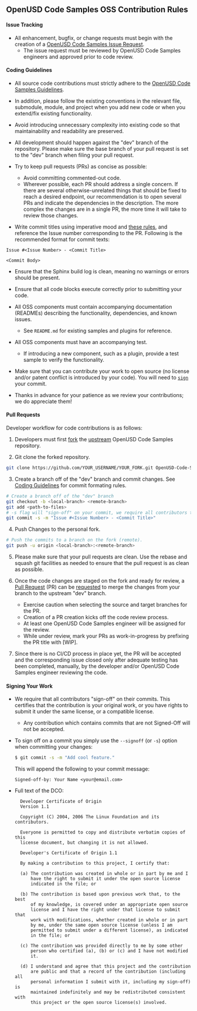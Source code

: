 
## OpenUSD Code Samples OSS Contribution Rules

#### Issue Tracking

* All enhancement, bugfix, or change requests must begin with the creation of a [OpenUSD Code Samples Issue Request](https://github.com/NVIDIA-Omniverse/OpenUSD-Code-Samples/issues).
  * The issue request must be reviewed by OpenUSD Code Samples engineers and approved prior to code review.


#### Coding Guidelines

- All source code contributions must strictly adhere to the [OpenUSD Code Samples Guidelines](CODE-SAMPLE-GUIDELINES.md).

- In addition, please follow the existing conventions in the relevant file, submodule, module, and project when you add new code or when you extend/fix existing functionality.

- Avoid introducing unnecessary complexity into existing code so that maintainability and readability are preserved.

- All development should happen against the "dev" branch of the repository. Please make sure the base branch of your pull request is set to the "dev" branch when filing your pull request.

- Try to keep pull requests (PRs) as concise as possible:
  - Avoid committing commented-out code.
  - Wherever possible, each PR should address a single concern. If there are several otherwise-unrelated things that should be fixed to reach a desired endpoint, our recommendation is to open several PRs and indicate the dependencies in the description. The more complex the changes are in a single PR, the more time it will take to review those changes.

- Write commit titles using imperative mood and [these rules](https://chris.beams.io/posts/git-commit/), and reference the Issue number corresponding to the PR. Following is the recommended format for commit texts:
```
Issue #<Issue Number> - <Commit Title>

<Commit Body>
```

- Ensure that the Sphinx build log is clean, meaning no warnings or errors should be present.

- Ensure that all code blocks execute correctly prior to submitting your code.

- All OSS components must contain accompanying documentation (READMEs) describing the functionality, dependencies, and known issues.

  - See `README.md` for existing samples and plugins for reference.

- All OSS components must have an accompanying test.

  - If introducing a new component, such as a plugin, provide a test sample to verify the functionality.

- Make sure that you can contribute your work to open source (no license and/or patent conflict is introduced by your code). You will need to [`sign`](#signing-your-work) your commit.

- Thanks in advance for your patience as we review your contributions; we do appreciate them!


#### Pull Requests
Developer workflow for code contributions is as follows:

1. Developers must first [fork](https://help.github.com/en/articles/fork-a-repo) the [upstream](https://github.com/NVIDIA-Omniverse/OpenUSD-Code-Samples) OpenUSD Code Samples repository.

2. Git clone the forked repository.
  ```bash
git clone https://github.com/YOUR_USERNAME/YOUR_FORK.git OpenUSD-Code-Samples
  ```

3. Create a branch off of the "dev" branch and commit changes. See [Coding Guidelines](#coding-guidelines) for commit formating rules.

```bash
# Create a branch off of the "dev" branch
git checkout -b <local-branch> <remote-branch>
git add <path-to-files>
# -s flag will "sign-off" on your commit, we require all contributors to sign-off on their commits. See below for more
git commit -s -m "Issue #<Issue Number> - <Commit Title>"
```

4. Push Changes to the personal fork.
  ```bash
# Push the commits to a branch on the fork (remote).  
git push -u origin <local-branch>:<remote-branch>
  ```

5. Please make sure that your pull requests are clean. Use the rebase and squash git facilities as needed to ensure that the pull request is as clean as possible.

6. Once the code changes are staged on the fork and ready for review, a [Pull Request](https://help.github.com/en/articles/about-pull-requests) (PR) can be [requested](https://help.github.com/en/articles/creating-a-pull-request) to merge the changes from your branch to the upstream "dev" branch.
    * Exercise caution when selecting the source and target branches for the PR.
    * Creation of a PR creation kicks off the code review process.
    * At least one OpenUSD Code Samples engineer will be assigned for the review.
    * While under review, mark your PRs as work-in-progress by prefixing the PR title with [WIP].

7. Since there is no CI/CD process in place yet, the PR will be accepted and the corresponding issue closed only after adequate testing has been completed, manually, by the developer and/or OpenUSD Code Samples engineer reviewing the code.


#### Signing Your Work

* We require that all contributors "sign-off" on their commits. This certifies that the contribution is your original work, or you have rights to submit it under the same license, or a compatible license.

  * Any contribution which contains commits that are not Signed-Off will not be accepted.

* To sign off on a commit you simply use the `--signoff` (or `-s`) option when committing your changes:
  ```bash
  $ git commit -s -m "Add cool feature."
  ```
  This will append the following to your commit message:
  ```
  Signed-off-by: Your Name <your@email.com>
  ```

* Full text of the DCO:

  ```
    Developer Certificate of Origin
    Version 1.1

    Copyright (C) 2004, 2006 The Linux Foundation and its contributors.

    Everyone is permitted to copy and distribute verbatim copies of this
    license document, but changing it is not allowed.

    Developer's Certificate of Origin 1.1

    By making a contribution to this project, I certify that:

    (a) The contribution was created in whole or in part by me and I
        have the right to submit it under the open source license
        indicated in the file; or

    (b) The contribution is based upon previous work that, to the best
        of my knowledge, is covered under an appropriate open source
        license and I have the right under that license to submit that
        work with modifications, whether created in whole or in part
        by me, under the same open source license (unless I am
        permitted to submit under a different license), as indicated
        in the file; or

    (c) The contribution was provided directly to me by some other
        person who certified (a), (b) or (c) and I have not modified
        it.

    (d) I understand and agree that this project and the contribution
        are public and that a record of the contribution (including all
        personal information I submit with it, including my sign-off) is
        maintained indefinitely and may be redistributed consistent with
        this project or the open source license(s) involved.
  ```